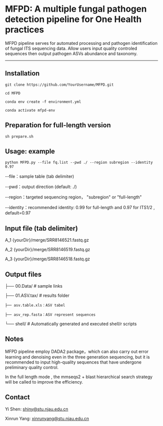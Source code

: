 # MFPD: A multiple fungal pathogen detection pipeline for One Health practices

MFPD pipeline serves for automated processing and pathogen identification of fungal ITS sequencing data. Allow users input quality controled sequences then output pathogen ASVs abundance and taxonomy.


---


## Installation



```
git clone https://github.com/YourUsername/MFPD.git

cd MFPD

conda env create -f environment.yml

conda activate mfpd-env
```


## Preparation for full-length version
```
sh prepare.sh
```


## Usage: example
```
python MFPD.py --file fq.list --pwd ./ --region subregion --identity 0.97
```

--file：sample table (tab delimiter)

--pwd：output direction (default: ./)

--region：targeted sequencing region， "subregion" or "full-length"

--identity：recommended identity: 0.99 for full-length and 0.97 for ITS1/2 , default=0.97



## Input file (tab delimiter)
A_1  {yourDir}/merge/SRR8146521.fastq.gz

A_2  {yourDir}/merge/SRR8146519.fastq.gz

A_3  {yourDir}/merge/SRR8146518.fastq.gz



## Output files


├── 00.Data/         # sample links

├── 01.ASV.tax/      # results folder

    ├── asv.table.xls：ASV tabel
    
    ├── asv_rep.fasta：ASV represent sequences
    
    
└── shell/           # Automatically generated and executed shell/r scripts


## Notes

MFPD pipeline employ DADA2 package，which can also carry out error learning and denoising even in the three generation sequencing, but it is recommended to input high-quality sequences that have undergone preliminary quality control.

In the full length mode , the mmseqs2  + blast hierarchical search strategy will be called to improve the efficiency.


## Contact

Yi Shen: shiny@stu.njau.edu.cn

Xinrun Yang: xinrunyang@stu.njau.edu.cn

